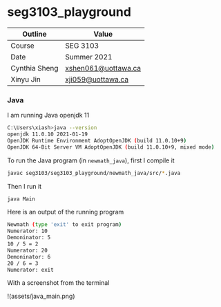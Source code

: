 # seg3103_playground
| Outline | Value |
| --- | --- |
| Course | SEG 3103 |
| Date | Summer 2021 |
| Cynthia Sheng | xshen061@uottawa.ca |
| Xinyu Jin | xji059@uottawa.ca |


### Java

I am running Java openjdk 11

```bash
C:\Users\xiash>java --version
openjdk 11.0.10 2021-01-19
OpenJDK Runtime Environment AdoptOpenJDK (build 11.0.10+9)
OpenJDK 64-Bit Server VM AdoptOpenJDK (build 11.0.10+9, mixed mode)
```

To run the Java program (in `newmath_java`), first I compile it

```bash
javac seg3103/seg3103_playground/newmath_java/src/*.java
```
Then I run it

```bash
java Main
```
Here is an output of the running program

```bash
Newmath (type 'exit' to exit program)
Numerator: 10
Demoninator: 5
10 / 5 = 2
Numerator: 20
Demoninator: 6
20 / 6 = 3
Numerator: exit
```

With a screenshot from the terminal

!(assets/java_main.png)
